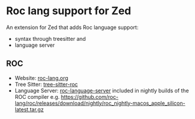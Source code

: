 # Roc lang support for Zed

An extension for Zed that adds Roc language support: 
- syntax through treesitter and 
- language server

## ROC
- Website: [roc-lang.org](https://roc-lang.org)
- Tree Sitter: [tree-sitter-roc](https://github.com/faldor20/tree-sitter-roc)
- Language Server: [roc-language-server](https://github.com/roc-lang/roc/tree/main) included in nightly builds of the ROC compiler e.g. https://github.com/roc-lang/roc/releases/download/nightly/roc_nightly-macos_apple_silicon-latest.tar.gz
